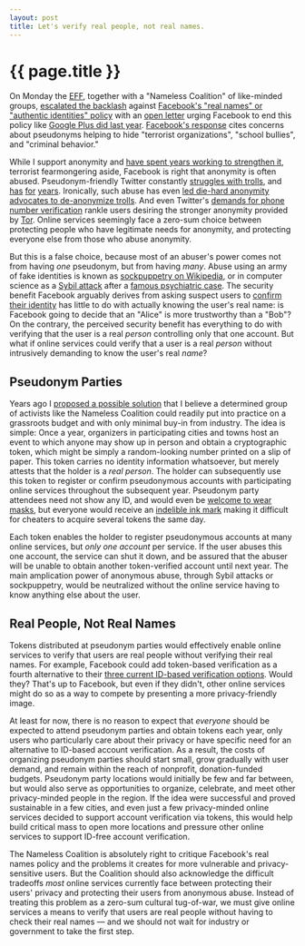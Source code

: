 ```yaml
---
layout: post
title: Let's verify real people, not real names.
---
```


{{ page.title }}
================

On Monday the 
[EFF](https://www.eff.org/),
together with a "Nameless Coalition" of like-minded groups,
[escalated the backlash](https://www.eff.org/deeplinks/2015/10/global-coalition-facebook-authentic-names-are-authentically-dangerous-your-users)
against
[Facebook's "real names" or "authentic identities" policy](https://www.facebook.com/help/112146705538576)
with an
[open letter](https://www.eff.org/document/open-letter-facebook-about-its-real-names-policy)
urging Facebook to end this policy
like
[Google Plus did last year](http://www.slate.com/blogs/future_tense/2014/07/17/google_plus_finally_ditches_its_ineffective_dangerous_real_name_policy.html).
[Facebook's response](http://motherboard.vice.com/read/nameless-coalition-petitions-facebook-to-rethink-its-real-name-policy)
cites concerns about pseudonyms helping to hide
"terrorist organizations", "school bullies", and "criminal behavior."

While I support anonymity and
[have spent years working to strengthen it](http://cacm.acm.org/magazines/2015/10/192387-seeking-anonymity-in-an-internet-panopticon/fulltext),
terrorist fearmongering aside,
Facebook is right that anonymity is often abused.
Pseudonym-friendly Twitter constantly
[struggles with trolls](http://www.wired.com/2015/04/twitter-abuse/),
and
[has](http://www.wired.com/2014/10/trolls-will-always-win/)
[for](http://www.theguardian.com/uk-news/2013/jul/27/twitter-trolls-threats-bank-notes-austen)
[years](http://mashable.com/2012/11/09/twitter-sports-trolls/#_0rIFtoO8gqI).
Ironically, such abuse has even
[led die-hard anonymity advocates to
de-anonymize trolls](http://www.theguardian.com/technology/2014/dec/03/privacy-advocates-unmask-twitter-troll).
And even Twitter's
[demands for phone number verification](http://www.wired.com/2015/03/hey-twitter-killing-anonymitys-dumb-way-fight-trolls/)
rankle users desiring the stronger anonymity provided by
[Tor](https://www.torproject.org).
Online services seemingly face a zero-sum choice
between protecting people who have legitimate needs for anonymity,
and protecting everyone else from those who abuse anonymity.

But this is a false choice,
because most of an abuser's power comes not from having *one* pseudonym,
but from having *many*.
Abuse using an army of fake identities is known as
[sockpuppetry on Wikipedia](http://www.dailydot.com/lifestyle/wikipedia-sockpuppet-investigation-largest-network-history-wiki-pr/),
or in computer science as a
[Sybil attack](http://research.microsoft.com:8082/pubs/74220/IPTPS2002.pdf)
after a
[famous psychiatric case](https://en.wikipedia.org/wiki/Sybil_(book)).
The security benefit Facebook arguably derives
from asking suspect users to
[confirm their identity](https://www.facebook.com/help/contact/319547548123767)
has little to do with actually knowing the user's real name:
is Facebook going to decide that an "Alice" is more trustworthy than a "Bob"?
On the contrary, the perceived security benefit
has everything to do with verifying that the user is a real *person*
controlling only that one account.
But what if online services could verify that a user is a real *person*
without intrusively demanding to know the user's real *name*?

Pseudonym Parties
-----------------

Years ago I 
[proposed a possible solution](http://bford.info/pub/net/sybil.pdf)
that I believe a determined group of activists like the Nameless Coalition
could readily put into practice on a grassroots budget
and with only minimal buy-in from industry.
The idea is simple:
Once a year, organizers in participating cities and towns host an event
to which anyone may show up in person and obtain a cryptographic token,
which might be simply a random-looking number printed on a slip of paper.
This token carries no identity information whatsoever,
but merely attests that the holder is a *real person*.
The holder can subsequently use this token
to register or confirm pseudonymous accounts
with participating online services throughout the subsequent year.
Pseudonym party attendees need not show any ID,
and would even be
[welcome to wear masks](https://en.wikipedia.org/wiki/Carnival_of_Venice),
but everyone would receive an
[indelible ink mark](https://en.wikipedia.org/wiki/Election_ink)
making it difficult for cheaters to acquire several tokens the same day.

Each token enables the holder to register pseudonymous accounts
at many online services,
but *only one account* per service.
If the user abuses this one account, the service can shut it down,
and be assured that the abuser will be unable to obtain
another token-verified account until next year.
The main amplication power of anonymous abuse,
through Sybil attacks or sockpuppetry,
would be neutralized without the online service
having to know anything else about the user.

Real People, Not Real Names
---------------------------

Tokens distributed at pseudonym parties
would effectively enable online services to verify
that users are real people without verifying their real names.
For example, Facebook could add token-based verification
as a fourth alternative to their
[three current ID-based verification options](https://www.facebook.com/help/159096464162185).
Would they?
That's up to Facebook, but even if they didn't,
other online services might do so as a way to
compete by presenting a more privacy-friendly image.

At least for now,
there is no reason to expect that *everyone* should be expected
to attend pseudonym parties and obtain tokens each year,
only users who particularly care about their privacy
or have specific need for an alternative
to ID-based account verification.
As a result, the costs of organizing pseudonym parties
should start small, grow gradually with user demand,
and remain within the reach of nonprofit, donation-funded budgets.
Pseudonym party locations would initially be few and far between,
but would also serve as opportunities to organize, celebrate, and meet
other privacy-minded people in the region.
If the idea were successful and proved sustainable
in a few cities,
and even just a few privacy-minded online services
decided to support account verification via tokens,
this would help build critical mass to open more locations
and pressure other online services
to support ID-free account verification.

The Nameless Coalition is absolutely right to critique
Facebook's real names policy and the problems it creates
for more vulnerable and privacy-sensitive users.
But the Coalition should also acknowledge the difficult tradeoffs
*most* online services currently face
between protecting their users' privacy
and protecting their users from anonymous abuse.
Instead of treating this problem as a zero-sum cultural tug-of-war,
we must give online services a means to verify
that users are real people without having to check their real names &mdash;
and we should not wait for industry or government to take the first step.

